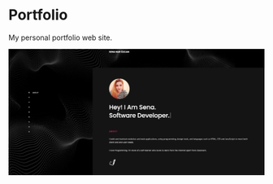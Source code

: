 # Portfolio

My personal portfolio web site.

![img](https://github.com/SenaOzcn/Portfolio/blob/master/img/Ekran%20Resmi%202023-02-22%2013.29.16.png)
